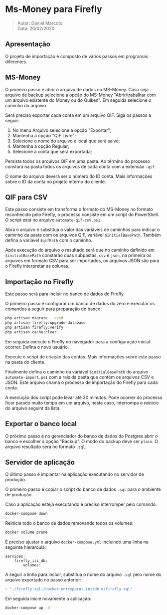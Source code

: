 Ms-Money para Firefly
=====================

> Autor: Daniel Marcoto\
> Data: 20/02/2020

## Apresentação

O projeto de importação é composto de vários passos em programas diferentes.

## MS-Money

O primeiro passo é abrir o arquivo de dados no MS-Money. Caso seja arquivo de backup selecione a opção do MS-Money "Abrir/trabalhar com um arquivo existente do Money ou do Quiken". Em seguida selecione o caminho do arquivo.

Será preciso exportar cada conta em um arquivo QIF. Siga os passos a seguir:

1.  No menu Arquivo selecione a opção "Exportar";
2.  Mantenha a opção "QIF Livre";
3.  Selecione o nome do arquivo e local que será salvo;
4.  Mantenha a opção Regular;
5.  Selecione a conta que será exportada;

Persista todos os arquivos QIF em uma pasta. Ao término do processo constará na pasta todos os arquivos de cada conta com a extensão `.qif`.

O nome do arquivo deverá ser o número do ID conta. Mais informações sobre o ID da conta no projeto interno do cliente.

## QIF para CSV

Este passo consiste em transforma o formato do MS-Money no formato reconhecido pelo Firefly, o processo consiste em um script do PowerShell. O script está no arquivo `automate-qif-csv.ps1`.

Abra o arquivo e substitua o valor das variáveis de caminhos para indicar o caminho da pasta com os arquivos QIF, variável `$initialBasePath`. Também defina a variável `$qifPath` com o caminho.

Após execução do arquivo o resultado será que no caminho definido em `$initialBasePath` constarão duas subpastas, `csv` e `json`, na primeira os arquivos em formato CSV para ser importados, os arquivos JSON são para o Firefly interpretar as colunas.

## Importação no Firefly

Este passo será para incluir no banco de dados do Firefly.

O primeiro passo é configurar um banco de dados do zero e executar os comandos a seguir para preparação do banco:

```bash
php artisan migrate --seed
php artisan firefly:upgrade-database
php artisan firefly:verify
php artisan cache:clear
```

Em seguida execute o Firefly no navegador para a configuração inicial ocorrer. Defina o novo usuário.

Execute o script de criação das contas. Mais informações sobre este passo na pasta do cliente.

Finalmente defina o caminho da variável `$initialBasePath` do arquivo `automate-import.ps1` com a rais da pasta que contém os arquivos CSV e JSON. Este arquivo chama o processo de importação do Firefly para cada conta.

A execução dos script pode levar até 30 minutos. Pode ocorrer do processo ficar parado muito tempo em um arquivo, neste caso, interrompa e reinicie do arquivo seguint da lista.

## Exportar o banco local

O próximo passo é no gerenciador do banco de dados do Postgres abrir o banco e escolher a opção "Backup". O modo do backup deve ser `plain`. O arquivo resultado será no formato `.sql`.

## Servidor de aplicação

O último passo é implantar na aplicação executando no servidor de produção.

O primeiro passo é copiar o script do banco de dados `.sql` para o ambiente de produção.

Caso a aplicação esteja executando é preciso interromper pelo comando:

````bash
docker-compose down
````

Reinicie todo o banco de dados removando todos os volumes:

```bash
docker volume prune
```

É preciso ajustar o arquivo `docker-compose.yml` incluindo uma linha na seguinte hierarquia:

    services: 
        firefly_iii_db: 
            volumes: 

A seguir a linha para incluir, substitua o nome do arquivo `.sql` pelo nome do arquivo exportado no passo anterior:

```yml
- "./firefly.sql:/docker-entrypoint-initdb.d/firefly.sql"
```

Em seguida inicie novamente a aplicação:

````bash
docker-compose up -d
````